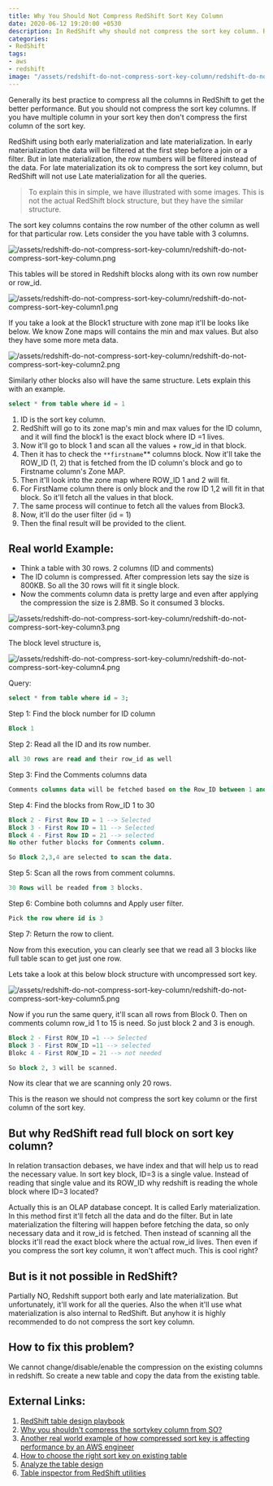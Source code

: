```yaml
---
title: Why You Should Not Compress RedShift Sort Key Column
date: 2020-06-12 19:20:00 +0530
description: In RedShift why should not compress the sort key column. RedShift is using the early materialization for most of the columns. So it'll read more blocks on non sort key columns.
categories:
- RedShift
tags:
- aws
- redshift
image: "/assets/redshift-do-not-compress-sort-key-column/redshift-do-not-compress-sort-key-column4.png"
---
```

Generally its best practice to compress all the columns in RedShift to get the better performance. But you should not compress the sort key columns. If you have multiple column in your sort key then don't compress the first column of the sort key.

RedShift using both early materialization and late materialization. In early materialization the data will be filtered at the first step before a join or a filter. But in late materialization, the row numbers will be filtered instead of the data. For late materialization its ok to compress the sort key column, but RedShift will not use Late materialization for all the queries. 

> To explain this in simple, we have illustrated with some images. This is not the actual RedShift block structure, but they have the similar structure.

The sort key columns contains the row number of the other column as well for that particular row. Lets consider the you have table with 3 columns.

![/assets/redshift-do-not-compress-sort-key-column/redshift-do-not-compress-sort-key-column.png](/assets/redshift-do-not-compress-sort-key-column/redshift-do-not-compress-sort-key-column.png)

This tables will be stored in Redshift blocks along with its own row number or row_id.

![/assets/redshift-do-not-compress-sort-key-column/redshift-do-not-compress-sort-key-column1.png](/assets/redshift-do-not-compress-sort-key-column/redshift-do-not-compress-sort-key-column1.png)

If you take a look at the Block1 structure with zone map it'll be looks like below. We know Zone maps will contains the min and max values. But also they have some more meta data. 

![/assets/redshift-do-not-compress-sort-key-column/redshift-do-not-compress-sort-key-column2.png](/assets/redshift-do-not-compress-sort-key-column/redshift-do-not-compress-sort-key-column2.png)

Similarly other blocks also will have the same structure. Lets explain this with an example.

```sql
select * from table where id = 1
```

1. ID is the sort key column.
2. RedShift will go to its zone map's min and max values for the ID column, and it will find the block1 is the exact block where ID =1 lives.
3. Now it'll go to block 1 and scan all the values + row_id in that block.
4. Then it has to check the `**firstname`** columns block. Now it'll take the ROW_ID (1, 2) that is fetched from the ID column's block and go to Firstname column's Zone MAP. 
5. Then it'll look into the zone map where ROW_ID 1 and 2 will fit. 
6. For FirstName column there is only block and the row ID 1,2 will fit in that block. So it'll fetch all the values in that block.
7. The same process will continue to fetch all the values from Block3. 
8. Now, it'll do the user filter (id = 1)
9. Then the final result will be provided to the client.

## Real world Example:

- Think a table with 30 rows. 2 columns (ID and comments)
- The ID column is compressed.  After compression lets say the size is 800KB. So all the 30 rows will fit it single block.
- Now the comments column data is pretty large and even after applying the compression the size is 2.8MB. So it consumed 3 blocks.

![/assets/redshift-do-not-compress-sort-key-column/redshift-do-not-compress-sort-key-column3.png](/assets/redshift-do-not-compress-sort-key-column/redshift-do-not-compress-sort-key-column3.png)

The block level structure is,

![/assets/redshift-do-not-compress-sort-key-column/redshift-do-not-compress-sort-key-column4.png](/assets/redshift-do-not-compress-sort-key-column/redshift-do-not-compress-sort-key-column4.png)

Query: 

```sql
select * from table where id = 3;
```

Step 1: Find the block number for ID column 

```sql
Block 1
```

Step 2: Read all the ID and its row number.

```sql
all 30 rows are read and their row_id as well
```

Step 3: Find the Comments columns data 

```sql
Comments columns data will be fetched based on the Row_ID between 1 and 30
```

Step 4: Find the blocks from Row_ID 1 to 30

```sql
Block 2 - First Row ID = 1 --> Selected
Block 3 - First Row ID = 11 --> Selected
Block 4 - First Row ID = 21 --> selected
No other futher blocks for Comments column.

So Block 2,3,4 are selected to scan the data.
```

Step 5: Scan all the rows from comment columns.

```sql
30 Rows will be readed from 3 blocks.
```

Step 6: Combine both columns and Apply user filter.

```sql
Pick the row where id is 3
```

Step 7: Return the row to client. 

Now from this execution, you can clearly see that we read all 3 blocks like full table scan to get just one row.

Lets take a look at this below block structure with uncompressed sort key.

![/assets/redshift-do-not-compress-sort-key-column/redshift-do-not-compress-sort-key-column5.png](/assets/redshift-do-not-compress-sort-key-column/redshift-do-not-compress-sort-key-column5.png)

Now if you run the same query, it'll scan all rows from Block 0. Then on comments column row_id 1 to 15 is need. So just block 2 and 3 is enough.

```sql
Block 2 - First ROW_ID =1 --> Selected
Block 3 - First ROW_ID =11 --> selected
Blokc 4 - First ROW_ID = 21 --> not needed

So block 2, 3 will be scanned.
```

Now its clear that we are scanning only 20 rows. 

This is the reason we should not compress the sort key column or the first column of the sort key.

## But why RedShift read full block on sort key column?

In relation transaction debases, we have index and that will help us to read the necessary value. In sort key block, ID=3 is a single value. Instead of reading that single value and its ROW_ID why redshift is reading the whole block where ID=3 located? 

Actually this is an OLAP database concept. It is called Early materialization. In this method first it'll fetch all the data and do the filter. But in late materialization the filtering will happen before fetching the data, so only necessary data and it row_id is fetched. Then instead of scanning all the blocks it'll read the exact block where the actual row_id lives. Then even if you compress the sort key column, it won't affect much. This is cool right? 

## But is it not possible in RedShift?

Partially NO, Redshift support both early and late materialization. But unfortunately, it'll work for all the queries. Also the when it'll use what materialization is also internal to RedShift. But anyhow it is highly recommended to do not compress the sort key column.

## How to fix this problem?

We cannot change/disable/enable the compression on the existing columns in redshift. So create a new table and copy the data from the existing table. 

## External Links:

1. [RedShift table design playbook](https://aws.amazon.com/blogs/big-data/amazon-redshift-engineerings-advanced-table-design-playbook-distribution-styles-and-distribution-keys/)
2. [Why you shouldn't compress the sortykey column from SO?](https://stackoverflow.com/questions/61546930/redshift-why-you-shouldnt-compress-the-sortykey-column)
3. [Another real world example of how compressed sort key is affecting performance by an AWS engineer](https://github.com/awslabs/amazon-redshift-utils/blob/master/src/Investigations/EarlyMaterialization.md)
4.  [How to choose the right sort key on existing table](https://thedataguy.in/rskit/sortkeys)
5. [Analyze the table design](https://docs.aws.amazon.com/redshift/latest/dg/c_analyzing-table-design.html)
6. [Table inspector from RedShift utilities](https://github.com/awslabs/amazon-redshift-utils/blob/master/src/AdminScripts/table_inspector.sql)